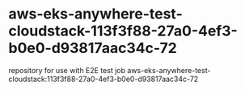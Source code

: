 # aws-eks-anywhere-test-cloudstack-113f3f88-27a0-4ef3-b0e0-d93817aac34c-72
repository for use with E2E test job aws-eks-anywhere-test-cloudstack:113f3f88-27a0-4ef3-b0e0-d93817aac34c-72
